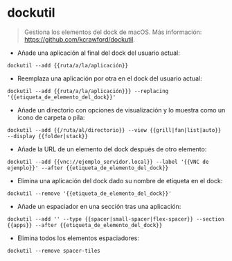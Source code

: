 # dockutil

> Gestiona los elementos del dock de macOS.
> Más información: <https://github.com/kcrawford/dockutil>.

- Añade una aplicación al final del dock del usuario actual:

`dockutil --add {{ruta/a/la/aplicación}}`

- Reemplaza una aplicación por otra en el dock del usuario actual:

`dockutil --add {{ruta/a/la/aplicación}}} --replacing '{{etiqueta_de_elemento_del_dock}}'`

- Añade un directorio con opciones de visualización y lo muestra como un icono de carpeta o pila:

`dockutil --add {{/ruta/al/directorio}} --view {{grill|fan|list|auto}} --display {{folder|stack}}`

- Añade la URL de un elemento del dock después de otro elemento:

`dockutil --add {{vnc://ejemplo_servidor.local}} --label '{{VNC de ejemplo}}' --after {{etiqueta_de_elemento_del_dock}}`

- Elimina una aplicación del dock dado su nombre de etiqueta en el dock:

`dockutil --remove '{{etiqueta_de_elemento_del_dock}}'`

- Añade un espaciador en una sección tras una aplicación:

`dockutil --add '' --type {{spacer|small-spacer|flex-spacer}} --section {{apps}} --after {{etiqueta_de_elemento_del_dock}}`

- Elimina todos los elementos espaciadores:

`dockutil --remove spacer-tiles`
